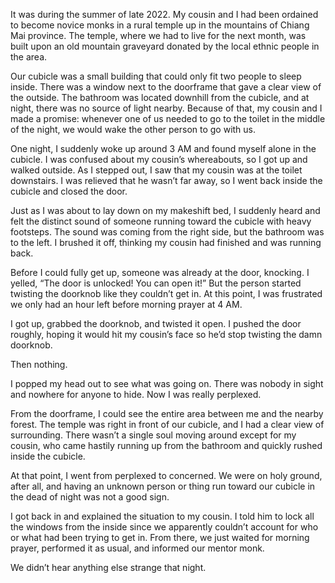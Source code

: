 It was during the summer of late 2022. My cousin and I had been ordained to become novice monks in a rural temple up in the mountains of Chiang Mai province. The temple, where we had to live for the next month, was built upon an old mountain graveyard donated by the local ethnic people in the area.

Our cubicle was a small building that could only fit two people to sleep inside. There was a window next to the doorframe that gave a clear view of the outside. The bathroom was located downhill from the cubicle, and at night, there was no source of light nearby. Because of that, my cousin and I made a promise: whenever one of us needed to go to the toilet in the middle of the night, we would wake the other person to go with us.

One night, I suddenly woke up around 3 AM and found myself alone in the cubicle. I was confused about my cousin’s whereabouts, so I got up and walked outside. As I stepped out, I saw that my cousin was at the toilet downstairs. I was relieved that he wasn’t far away, so I went back inside the cubicle and closed the door.

Just as I was about to lay down on my makeshift bed, I suddenly heard and felt the distinct sound of someone running toward the cubicle with heavy footsteps. The sound was coming from the right side, but the bathroom was to the left. I brushed it off, thinking my cousin had finished and was running back.

Before I could fully get up, someone was already at the door, knocking. I yelled, “The door is unlocked! You can open it!” But the person started twisting the doorknob like they couldn’t get in. At this point, I was frustrated we only had an hour left before morning prayer at 4 AM.

I got up, grabbed the doorknob, and twisted it open. I pushed the door roughly, hoping it would hit my cousin’s face so he’d stop twisting the damn doorknob.

Then nothing.

I popped my head out to see what was going on. There was nobody in sight and nowhere for anyone to hide. Now I was really perplexed.

From the doorframe, I could see the entire area between me and the nearby forest. The temple was right in front of our cubicle, and I had a clear view of surrounding. There wasn’t a single soul moving around except for my cousin, who came hastily running up from the bathroom and quickly rushed inside the cubicle.

At that point, I went from perplexed to concerned. We were on holy ground, after all, and having an unknown person or thing run toward our cubicle in the dead of night was not a good sign.

I got back in and explained the situation to my cousin. I told him to lock all the windows from the inside since we apparently couldn’t account for who or what had been trying to get in. From there, we just waited for morning prayer, performed it as usual, and informed our mentor monk.

We didn’t hear anything else strange that night. 